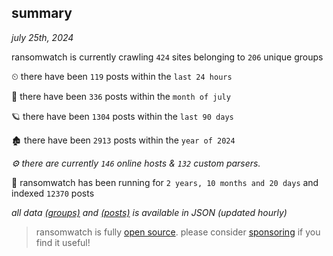 
## summary
_july 25th, 2024_

ransomwatch is currently crawling `424` sites belonging to `206` unique groups

⏲ there have been `119` posts within the `last 24 hours`

🦈 there have been `336` posts within the `month of july`

🪐 there have been `1304` posts within the `last 90 days`

🏚 there have been `2913` posts within the `year of 2024`

_⚙️ there are currently `146` online hosts & `132` custom parsers._

🦕 ransomwatch has been running for `2 years, 10 months and 20 days` and indexed `12370` posts

_all data  [(groups)](http://ransomwhat.telemetry.ltd/groups) and [(posts)](http://ransomwhat.telemetry.ltd/posts) is available in JSON (updated hourly)_

> ransomwatch is fully [open source](https://github.com/joshhighet/ransomwatch#ransomwatch--). please consider [sponsoring](https://github.com/sponsors/joshhighet) if you find it useful!
